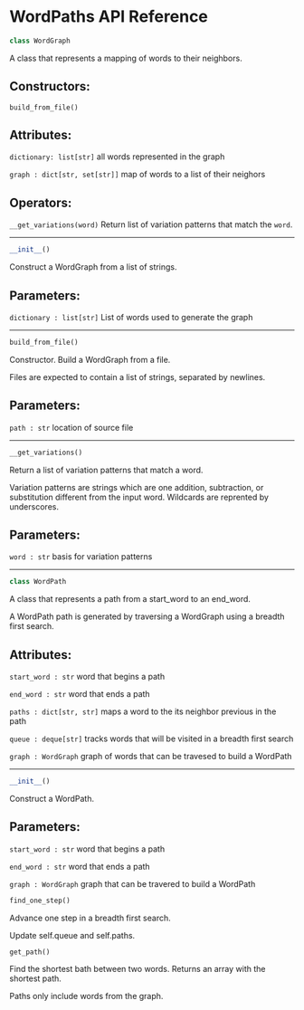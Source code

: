 # WordPaths API Reference #
```py
class WordGraph
```
A class that represents a mapping of words to their neighbors.


## Constructors: ##

`build_from_file()`


## Attributes: ##

`dictionary: list[str]`
  all words represented in the graph


`graph : dict[str, set[str]]`
  map of words to a list of their neighors


## Operators: ##

`__get_variations(word)`
  Return list of variation patterns that match the `word`.


---
```py
__init__()
```
Construct a WordGraph from a list of strings.


## Parameters: ##

`dictionary : list[str]`
  List of words used to generate the graph

---
```py
build_from_file()
```
Constructor. Build a WordGraph from a file.

Files are expected to contain a list of strings, separated by newlines.


## Parameters: ##

`path : str`
  location of source file

---
```py
__get_variations()
```
Return a list of variation patterns that match a word.

Variation patterns are strings which are one addition, subtraction, or substitution different from the input word. Wildcards are reprented by underscores.


## Parameters: ##
`word : str`
  basis for variation patterns

---
```py
class WordPath
```
A class that represents a path from a start_word to an end_word.

A WordPath path is generated by traversing a WordGraph using a breadth first search.


## Attributes: ##

`start_word : str`
  word that begins a path

`end_word : str`
  word that ends a path

`paths : dict[str, str]`
  maps a word to the its neighbor previous in the path

`queue : deque[str]`
  tracks words that will be visited in a breadth first search

`graph : WordGraph`
  graph of words that can be travesed to build a WordPath


---
```py
__init__()
```
Construct a WordPath.


## Parameters: ##
`start_word : str`
  word that begins a path


`end_word : str`
  word that ends a path


`graph : WordGraph`
  graph that can be travered to build a WordPath


```py
find_one_step()
```
Advance one step in a breadth first search.

Update self.queue and self.paths.

```py
get_path()
```
Find the shortest bath between two words. Returns an array with the shortest path.

Paths only include words from the graph.

